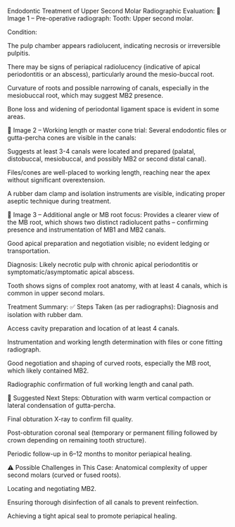 Endodontic Treatment of Upper Second Molar
Radiographic Evaluation:
📸 Image 1 – Pre-operative radiograph:
Tooth: Upper second molar.

Condition:

The pulp chamber appears radiolucent, indicating necrosis or irreversible pulpitis.

There may be signs of periapical radiolucency (indicative of apical periodontitis or an abscess), particularly around the mesio-buccal root.

Curvature of roots and possible narrowing of canals, especially in the mesiobuccal root, which may suggest MB2 presence.

Bone loss and widening of periodontal ligament space is evident in some areas.

📸 Image 2 – Working length or master cone trial:
Several endodontic files or gutta-percha cones are visible in the canals:

Suggests at least 3-4 canals were located and prepared (palatal, distobuccal, mesiobuccal, and possibly MB2 or second distal canal).

Files/cones are well-placed to working length, reaching near the apex without significant overextension.

A rubber dam clamp and isolation instruments are visible, indicating proper aseptic technique during treatment.

📸 Image 3 – Additional angle or MB root focus:
Provides a clearer view of the MB root, which shows two distinct radiolucent paths – confirming presence and instrumentation of MB1 and MB2 canals.

Good apical preparation and negotiation visible; no evident ledging or transportation.

Diagnosis:
Likely necrotic pulp with chronic apical periodontitis or symptomatic/asymptomatic apical abscess.

Tooth shows signs of complex root anatomy, with at least 4 canals, which is common in upper second molars.

Treatment Summary:
✅ Steps Taken (as per radiographs):
Diagnosis and isolation with rubber dam.

Access cavity preparation and location of at least 4 canals.

Instrumentation and working length determination with files or cone fitting radiograph.

Good negotiation and shaping of curved roots, especially the MB root, which likely contained MB2.

Radiographic confirmation of full working length and canal path.

🧪 Suggested Next Steps:
Obturation with warm vertical compaction or lateral condensation of gutta-percha.

Final obturation X-ray to confirm fill quality.

Post-obturation coronal seal (temporary or permanent filling followed by crown depending on remaining tooth structure).

Periodic follow-up in 6–12 months to monitor periapical healing.

⚠️ Possible Challenges in This Case:
Anatomical complexity of upper second molars (curved or fused roots).

Locating and negotiating MB2.

Ensuring thorough disinfection of all canals to prevent reinfection.

Achieving a tight apical seal to promote periapical healing.
